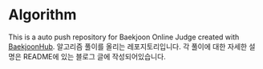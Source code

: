 # Algorithm
This is a auto push repository for Baekjoon Online Judge created with [BaekjoonHub](https://github.com/BaekjoonHub/BaekjoonHub).
알고리즘 풀이를 올리는 레포지토리입니다.
각 풀이에 대한 자세한 설명은 README에 있는 블로그 글에 작성되어있습니다.
